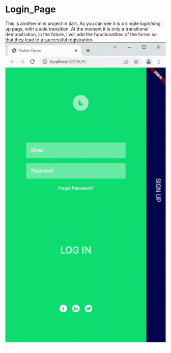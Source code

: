 # Login_Page
This is another mini project in dart. As you can see it is a simple login/sing up page, with a side transition. At the moment it is only a transitional demonstration, in the future, I will add the functionalities of the forms so that they lead to a successful registration.
![GIF](https://github.com/edwromero/Login_Page/blob/main/Login_page.gif).

